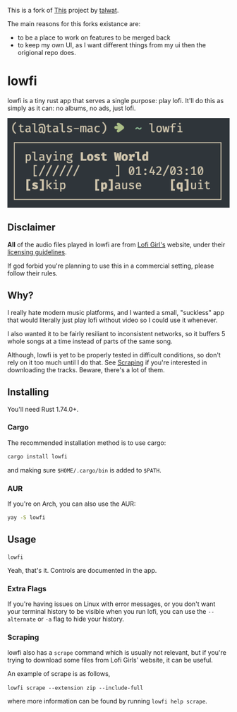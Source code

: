 This is a fork of [This](https://github.com/talwat/lowfi) project by [talwat](https://github.com/talwat).

The main reasons for this forks existance are:
- to be a place to work on features to be merged back
- to keep my own UI, as I want different things from my ui then the origional repo does.

# lowfi

lowfi is a tiny rust app that serves a single purpose: play lofi.
It'll do this as simply as it can: no albums, no ads, just lofi.

![example image](media/example1.png)

## Disclaimer

**All** of the audio files played in lowfi are from [Lofi Girl's](https://lofigirl.com/) website,
under their [licensing guidelines](https://form.lofigirl.com/CommercialLicense).

If god forbid you're planning to use this in a commercial setting, please
follow their rules.

## Why?

I really hate modern music platforms, and I wanted a small, "suckless"
app that would literally just play lofi without video so I could use it
whenever.

I also wanted it to be fairly resiliant to inconsistent networks,
so it buffers 5 whole songs at a time instead of parts of the same song.

Although, lowfi is yet to be properly tested in difficult conditions,
so don't rely on it too much until I do that. See [Scraping](#scraping) if
you're interested in downloading the tracks. Beware, there's a lot of them.

## Installing

You'll need Rust 1.74.0+.

### Cargo

The recommended installation method is to use cargo:

```sh
cargo install lowfi
```

and making sure `$HOME/.cargo/bin` is added to `$PATH`.

### AUR

If you're on Arch, you can also use the AUR:

```sh
yay -S lowfi
```

## Usage

`lowfi`

Yeah, that's it. Controls are documented in the app.

### Extra Flags

If you're having issues on Linux with error messages,
or you don't want your terminal history to be visible when you
run lofi, you can use the `--alternate` or `-a` flag to
hide your history.

### Scraping

lowfi also has a `scrape` command which is usually not relevant, but
if you're trying to download some files from Lofi Girls' website,
it can be useful.

An example of scrape is as follows,

`lowfi scrape --extension zip --include-full`

where more information can be found by running `lowfi help scrape`.
